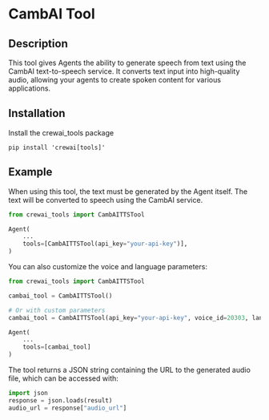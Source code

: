 # CambAI Tool

## Description
This tool gives Agents the ability to generate speech from text using the CambAI text-to-speech service. It converts text input into high-quality audio, allowing your agents to create spoken content for various applications.

## Installation
Install the crewai_tools package
```shell
pip install 'crewai[tools]'
```

## Example

When using this tool, the text must be generated by the Agent itself. The text will be converted to speech using the CambAI service.

```python
from crewai_tools import CambAITTSTool

Agent(
    ...
    tools=[CambAITTSTool(api_key="your-api-key")],
)
```

You can also customize the voice and language parameters:

```python
from crewai_tools import CambAITTSTool

cambai_tool = CambAITTSTool()

# Or with custom parameters
cambai_tool = CambAITTSTool(api_key="your-api-key", voice_id=20303, language=1)

Agent(
    ...
    tools=[cambai_tool]
)
```

The tool returns a JSON string containing the URL to the generated audio file, which can be accessed with:
```python
import json
response = json.loads(result)
audio_url = response["audio_url"]
```
